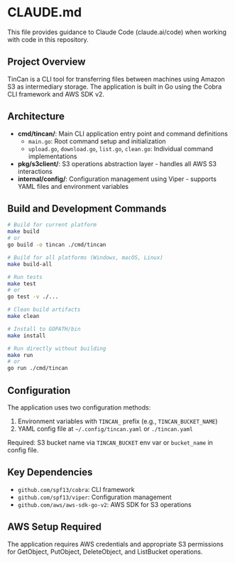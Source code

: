 # CLAUDE.md

This file provides guidance to Claude Code (claude.ai/code) when working with code in this repository.

## Project Overview

TinCan is a CLI tool for transferring files between machines using Amazon S3 as intermediary storage. The application is built in Go using the Cobra CLI framework and AWS SDK v2.

## Architecture

- **cmd/tincan/**: Main CLI application entry point and command definitions
  - `main.go`: Root command setup and initialization
  - `upload.go`, `download.go`, `list.go`, `clean.go`: Individual command implementations
- **pkg/s3client/**: S3 operations abstraction layer - handles all AWS S3 interactions
- **internal/config/**: Configuration management using Viper - supports YAML files and environment variables

## Build and Development Commands

```bash
# Build for current platform
make build
# or
go build -o tincan ./cmd/tincan

# Build for all platforms (Windows, macOS, Linux)
make build-all

# Run tests
make test
# or
go test -v ./...

# Clean build artifacts
make clean

# Install to GOPATH/bin
make install

# Run directly without building
make run
# or
go run ./cmd/tincan
```

## Configuration

The application uses two configuration methods:
1. Environment variables with `TINCAN_` prefix (e.g., `TINCAN_BUCKET_NAME`)
2. YAML config file at `~/.config/tincan.yaml` or `./tincan.yaml`

Required: S3 bucket name via `TINCAN_BUCKET` env var or `bucket_name` in config file.

## Key Dependencies

- `github.com/spf13/cobra`: CLI framework
- `github.com/spf13/viper`: Configuration management
- `github.com/aws/aws-sdk-go-v2`: AWS SDK for S3 operations

## AWS Setup Required

The application requires AWS credentials and appropriate S3 permissions for GetObject, PutObject, DeleteObject, and ListBucket operations.